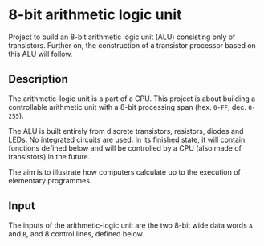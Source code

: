 # 8-bit arithmetic logic unit

Project to build an 8-bit arithmetic logic unit (ALU) consisting only of transistors. Further on, the construction of a transistor processor based on this ALU will follow.

## Description

The arithmetic-logic unit is a part of a CPU. This project is about building a controllable arithmetic unit with a 8-bit processing span (hex. ``0-FF``, dec. ``0-255``).

The ALU is built entirely from discrete transistors, resistors, diodes and LEDs. No integrated circuits are used. In its finished state, it will contain functions defined below and will be controlled by a CPU (also made of transistors) in the future.

The aim is to illustrate how computers calculate up to the execution of elementary programmes.

## Input

The inputs of the arithmetic-logic unit are the two 8-bit wide data words ``A`` and ``B``, and 8 control lines, defined below.
